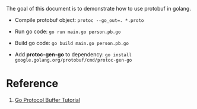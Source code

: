 The goal of this document is to demonstrate how to use protobuf in golang.


- Compile protobuf object: `protoc --go_out=. *.proto`

- Run go code: `go run main.go person.pb.go`

- Build go code: `go build main.go person.pb.go`

- Add **protoc-gen-go** to dependency: `go install google.golang.org/protobuf/cmd/protoc-gen-go`


# Reference

1. [ Go Protocol Buffer Tutorial](https://tutorialedge.net/golang/go-protocol-buffer-tutorial/)

